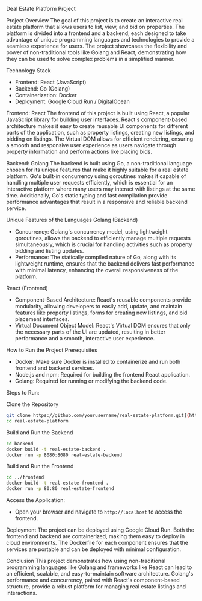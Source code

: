 Deal Estate Platform Project

Project Overview
The goal of this project is to create an interactive real estate platform that allows users to list, view, and bid on properties. The platform is divided into a frontend and a backend, 
each designed to take advantage of unique programming languages and technologies to provide a seamless experience for users. The project showcases the flexibility and power of non-traditional 
tools like Golang and React, demonstrating how they can be used to solve complex problems in a simplified manner.

Technology Stack
- Frontend: React (JavaScript)
- Backend: Go (Golang)
- Containerization: Docker
- Deployment: Google Cloud Run / DigitalOcean

Frontend: React
The frontend of this project is built using React, a popular JavaScript library for building user interfaces. React's component-based architecture makes it easy to create reusable 
UI components for different parts of the application, such as property listings, creating new listings, and bidding on listings. The Virtual DOM allows for efficient rendering, 
ensuring a smooth and responsive user experience as users navigate through property information and perform actions like placing bids.

Backend: Golang
The backend is built using Go, a non-traditional language chosen for its unique features that make it highly suitable for a real estate platform. Go's built-in concurrency 
using goroutines makes it capable of handling multiple user requests efficiently, which is essential for an interactive platform where many users may interact with listings 
at the same time. Additionally, Go's static typing and fast compilation provide performance advantages that result in a responsive and reliable backend service.

Unique Features of the Languages
Golang (Backend)
- Concurrency: Golang's concurrency model, using lightweight goroutines, allows the backend to efficiently manage multiple requests simultaneously, which is crucial for handling activities such as property bidding and listing updates.
- Performance: The statically compiled nature of Go, along with its lightweight runtime, ensures that the backend delivers fast performance with minimal latency, enhancing the overall responsiveness of the platform.

React (Frontend)
- Component-Based Architecture: React's reusable components provide modularity, allowing developers to easily add, update, and maintain features like property listings, forms for creating new listings, and bid placement interfaces.
- Virtual Document Object Model: React's Virtual DOM ensures that only the necessary parts of the UI are updated, resulting in better performance and a smooth, interactive user experience.

How to Run the Project
Prerequisites
- Docker: Make sure Docker is installed to containerize and run both frontend and backend services.
- Node.js and npm: Required for building the frontend React application.
- Golang: Required for running or modifying the backend code.

Steps to Run:

Clone the Repository
   ```sh
   git clone https://github.com/yourusername/real-estate-platform.git](https://github.com/Aaronafem/Deal-Estate.git
   cd real-estate-platform
   ```

Build and Run the Backend
   ```sh
   cd backend
   docker build -t real-estate-backend .
   docker run -p 8080:8080 real-estate-backend
   ```

Build and Run the Frontend
   ```sh
   cd ../frontend
   docker build -t real-estate-frontend .
   docker run -p 80:80 real-estate-frontend
   ```
Access the Application:
- Open your browser and navigate to `http://localhost` to access the frontend.

Deployment
The project can be deployed using Google Cloud Run. Both the frontend and backend are containerized, making them easy to deploy in cloud environments. The Dockerfile for each 
component ensures that the services are portable and can be deployed with minimal configuration.

Conclusion
This project demonstrates how using non-traditional programming languages like Golang and frameworks like React can lead to an efficient, scalable, and easy-to-maintain software architecture. 
Golang's performance and concurrency, paired with React's component-based structure, provide a robust platform for managing real estate listings and interactions.

